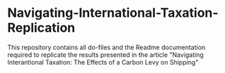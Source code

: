 # Navigating-International-Taxation-Replication
This repository contains all do-files and the Readme documentation required to replicate the results presented in the article "Navigating Interantional Taxation: The Effects of a Carbon Levy on Shipping"
